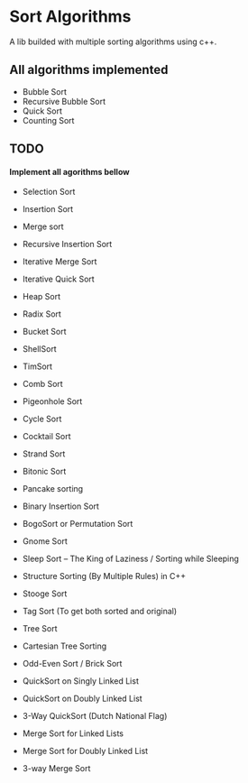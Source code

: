 # Sort Algorithms

A lib builded with multiple sorting algorithms using c++.

## All algorithms implemented

- Bubble Sort
- Recursive Bubble Sort
- Quick Sort
- Counting Sort

## TODO
#### Implement all agorithms bellow

- Selection Sort
- Insertion Sort
- Merge sort
- Recursive Insertion Sort
- Iterative Merge Sort
- Iterative Quick Sort
- Heap Sort

- Radix Sort
- Bucket Sort
- ShellSort
- TimSort
- Comb Sort
- Pigeonhole Sort
- Cycle Sort
- Cocktail Sort
- Strand Sort
- Bitonic Sort
- Pancake sorting
- Binary Insertion Sort
- BogoSort or Permutation Sort
- Gnome Sort
- Sleep Sort – The King of Laziness / Sorting while Sleeping
- Structure Sorting (By Multiple Rules) in C++
- Stooge Sort
- Tag Sort (To get both sorted and original)
- Tree Sort
- Cartesian Tree Sorting
- Odd-Even Sort / Brick Sort
- QuickSort on Singly Linked List
- QuickSort on Doubly Linked List
- 3-Way QuickSort (Dutch National Flag)
- Merge Sort for Linked Lists
- Merge Sort for Doubly Linked List
- 3-way Merge Sort